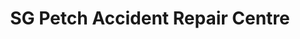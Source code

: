 ---
title: "SG Petch Accident Repair Centre"
url: /darlington/sg-petch-accident-repair-centre/
shop: car repair
---